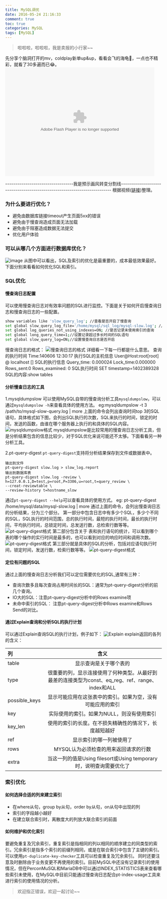 ```yaml
---
title: MySQL调优
date: 2016-05-24 21:16:33
comment: true
toc: true
categories: MySQL
tags: [MySQL]
---
```

>啦啦啦，啦啦啦，我是卖报的小行家~~

<!-- more -->
先分享个脑洞打开的mv，coldplay新单up&up，看看会飞的海龟🐢，一点也不精彩，就看了30多遍而已😂。
<embed src="http://player.video.qiyi.com/977853bfe26ef11b25e524a983e72c30/0/0/w_19rt2btvq9.swf-albumId=5831552909-tvId=5831552909-isPurchase=0-cnId=5" allowFullScreen="true" quality="high" width="480" height="350" align="middle" allowScriptAccess="always" type="application/x-shockwave-flash"></embed>


----------------------------------我是预示画风转变分割线-------------------------------------------------------------------------
根据视频([链接](http://www.imooc.com/learn/194))整理。
### 为什么要进行优化？
* 避免由数据库链接timeout产生页面5xx的错误
* 避免由于慢查询造成页面无法加载
* 避免由于阻塞造成数据无法提交
* 优化用户体验

### 可以从哪几个方面进行数据库优化？
![image](/images/mysql.png)
从图中可以看出，SQL及索引的优化是最重要的，成本最低效果最好。   
下面分别来看看如何优化SQL和索引。
### SQL优化
#### 慢查询日志配置
可以使用慢查询日志对有效率问题的SQL进行监控。下面是关于如何开启慢查询日志和慢查询日志的一些配置。
```bash
show variables like 'slow_query_log'; //查看是否开启了慢查询
set global slow_query_log_file='/home/mysql/sql_log/mysql-slow.log'; //设置慢查询日志的位置
set global log_queries_not_using_indexes=ON; //是否记录未使用索引的查询
set global long_query_time=1;//设置记录超过多长时间的SQL语句
set global slow_query_log=ON;//设置慢查询日志是否开启
```
慢查询日志的格式：
![慢查询日志的格式](/images/mysql2.png)
详细看一下每一行都是什么意思。
查询的执行时间 Time:140606 12:30:17
执行SQL的主机信息 User@Host:root[root] @ localhost []
SQL的执行信息 Query_time: 0.000024 Lock_time:0.000000 Rows_sent:0 Rows_examined: 0
SQL执行时间 SET timestamp=1402389328
SQL的内容:show tables
#### 分析慢查日志的工具
1.mysqldumpslow
可以使用MySQL自带的慢查询分析工具`mysqldumpslow`，可以通过`mysqldumpslow -h`来查看具体的使用方法。
eg:mysqldumpslow -t 3 /path/to/mysql-slow-query.log | more
上面的命令会列出查询时间top 3的SQL语句，具体格式如下图，会列出SQL执行的次数，SQL来执行的时间，锁定的时间，发送的函数，由谁在哪个服务器上执行的和具体的SQL内容。
![mysqldumpslow格式](/images/mysql3.png)
mysqldumpslow是比较常用的慢查询日志分析工具，但是分析结果包含的信息比较少，对于SQL优化来说可能还不太够。下面看看另一种分析工具。

2.pt-query-digest
`pt-query-digest`支持将分析结果保存到文件或数据表中。
```
输出到文件
pt-query-digest slow.log > slow_log.report
输出到数据库表
pt-query-digest slow.log -review \
h=127.0.0.1,D=test,p=root,P=3306,u=root,t=query_review \
--creat-reviewtable \
--review-history t=hostname_slow
```
通过`pt-query-digest --help`可以查看具体的使用方式。
eg: pt-query-digest /home/mysql/data/mysql-slow.log | more
通过上面的命令，会列出慢查询日志的分析结果，分为三个部分。
第一部分中包含日志中有多少个SQL，多少个不同的SQL，SQL执行的时间范围，总的执行时间，最短的执行时间，最长的执行时间，平均执行时间，总锁定时间，总发送行数，总检索行数等等。 
![pt-query-digest格式](/images/pt1.png)
第二部分包含关于  表和执行语句的统计，可以看到哪个表的哪个操作的实行时间是最多的，也可以看到对应的响应时间和调用次数。 
![pt-query-digest格式](/images/pt2.png)
第三部分就是具体的SQL的分析，包括对应语句执行时间，锁定时间，发送行数，检索行数等等。
![pt-query-digest格式](/images/pt3.png)
#### 定位有问题的SQL
通过上面的慢查询日志分析我们可以定位需要优化的SQL,通常有三种：
* 查询次数多且每次查询占用时间长的SQL：通常为pt-query-digest分析的前几个查询。
* IO大的SQL：注意pt-query-digest分析中的Rows examine项
* 未命中索引的SQL： 注意pt-query-digest分析中Rows examine和Rows Send的对比。

#### 通过Explain查询和分析SQL的执行计划
可以通过Explain查询SQL的执行计划，例子如下：
![Explain](/images/explain.png)
explain返回的各列的含义：

 列 | 含义 | 
:----------- | :-----------: |
table       | 显示查询是关于哪个表的        |
type         | 很重要的列，显示连接使用了何种类型。从最好到最差的连接类型为const、eq_reg、ref、range、index和ALL |
possible_keys       | 显示可能应用在这张表中的索引。如果为空，没有可能应用的索引        |
key         | 实际使用的索引。如果为NULL，则没有使用索引        |
key_len       | 使用的索引的长度。在不损失精确性的情况下，长度越短越好        |
ref         | 显示索引的哪一列被使用了|
rows       | MYSQL认为必须检查的用来返回请求的行数|
extra| 当这一列的值是Using filesort或Using temporary时，说明查询需要优化了
### 索引优化
#### 如何选择合适的列来建立索引
* 在where从句，group by从句，order by从句，on从句中出现的列
* 索引的字段越小越好
* 在建立联合索引时，离散度大的列放大联合索引的前面

#### 如何维护和优化索引
要避免重复及冗余索引，重复索引是指相同的列以相同的顺序建立的同类型的索引。冗余索引是指多个索引的前缀列相同，或是在联合索引中包含了主键的索引。 
可以使用`pt-duplicate-key-checker`工具可以检查重复及冗余索引。
同时还要注意及时删除由于业务变更不再使用的索引。目前MySQL中还没有记录索引的使用情况，但在PerconMuSQL和MariaDB中可以通过INDEX_STATISTICS表来查看哪些索引未使用，在MySQL中目前只能通过慢查询日志配合pt-index-usage工具来进行索引的使用情况的分析。

>欢迎指正错误，欢迎一起讨论~~

